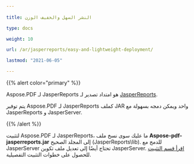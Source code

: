 ```yaml
---
  
title: النشر السهل والخفيف الوزن

type: docs

weight: 10

url: /ar/jasperreports/easy-and-lightweight-deployment/

lastmod: "2021-06-05"

---
```




{{% alert color="primary" %}}



Aspose.PDF لـ JasperReports هو امتداد تصدير لـ [JasperReports](http://www.jaspersoft.com/jasperreports).



يتم توفير Aspose.PDF لـ JasperReports كملف JAR واحد ويمكن دمجه بسهولة مع JasperReports و JasperServer.



{{% /alert %}}



لتثبيت Aspose.PDF لـ JasperReports، ما عليك سوى نسخ ملف **Aspose-pdf-jasperreports.jar** إلى المجلد الصحيح (JasperReports\lib). للدمج مع JasperServer تحتاج أيضًا إلى تعديل ملف تكوين JasperServer. [اقرأ قسم التثبيت](/pdf/ar/jasperreports/installation/) للحصول على خطوات التثبيت التفصيلية.